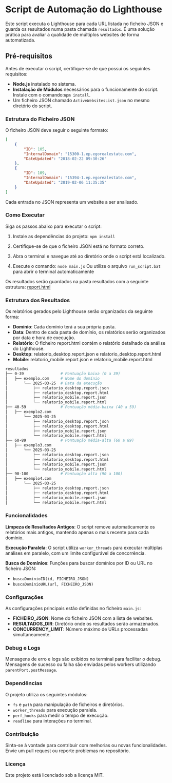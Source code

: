 # Script de Automação do Lighthouse

Este script executa o Lighthouse para cada URL listada no ficheiro JSON e guarda os resultados numa pasta chamada `resultados`. É uma solução prática para avaliar a qualidade de múltiplos websites de forma automatizada.

## Pré-requisitos

Antes de executar o script, certifique-se de que possui os seguintes requisitos:

- **Node.js** instalado no sistema.
- **Instalação de Módulos** necessários para o funcionamente do script. Instale com o comando:`npm install`.
- Um ficheiro JSON chamado `ActiveWebsitesList.json` no mesmo diretório do script.

### Estrutura do Ficheiro JSON
O ficheiro JSON deve seguir o seguinte formato:

```json
[
    {
        "ID": 105,
        "InternalDomain": "15300-1.ep.egorealestate.com",
        "DateUpdated": "2018-02-22 09:30:26"
    },
    {
        "ID": 109,
        "InternalDomain": "15394-1.ep.egorealestate.com",
        "DateUpdated": "2019-02-06 11:35:35"
    }
]
```

Cada entrada no JSON representa um website a ser analisado.

### Como Executar
Siga os passos abaixo para executar o script:

1. Instale as dependências do projeto: `npm install`

2. Certifique-se de que o ficheiro JSON está no formato correto.
3. Abra o terminal e navegue até ao diretório onde o script está localizado.
4. Execute o comando:
`node main.js`
Ou utilize o arquivo `run_script.bat` para abrir o terminal automaticamente

Os resultados serão guardados na pasta resultados com a seguinte estrutura:
[report.html](http://_vscodecontentref_/0)

### Estrutura dos Resultados
Os relatórios gerados pelo Lighthouse serão organizados da seguinte forma:

- **Domínio**: Cada domínio terá a sua própria pasta.
- **Data**: Dentro de cada pasta de domínio, os relatórios serão organizados por data e hora de execução.
- **Relatório**: O ficheiro report.html contém o relatório detalhado da análise do Lighthouse.
- **Desktop**: relatorio_desktop.report.json e relatorio_desktop.report.html
- **Mobile**: relatorio_mobile.report.json e relatorio_mobile.report.html
```bash
resultados
├── 0-39                # Pontuação baixa (0 a 39)
│   ├── exemplo.com     # Nome do domínio
│       └── 2025-03-25  # Data da execução
│           ├── relatorio_desktop.report.json
│           ├── relatorio_desktop.report.html
│           ├── relatorio_mobile.report.json
│           └── relatorio_mobile.report.html
├── 40-59               # Pontuação média-baixa (40 a 59)
│   ├── exemplo2.com
│       └── 2025-03-25
│           ├── relatorio_desktop.report.json
│           ├── relatorio_desktop.report.html
│           ├── relatorio_mobile.report.json
│           └── relatorio_mobile.report.html
├── 60-89               # Pontuação média-alta (60 a 89)
│   ├── exemplo3.com
│       └── 2025-03-25
│           ├── relatorio_desktop.report.json
│           ├── relatorio_desktop.report.html
│           ├── relatorio_mobile.report.json
│           └── relatorio_mobile.report.html
├── 90-100              # Pontuação alta (90 a 100)
│   ├── exemplo4.com
│       └── 2025-03-25
│           ├── relatorio_desktop.report.json
│           ├── relatorio_desktop.report.html
│           ├── relatorio_mobile.report.json
│           └── relatorio_mobile.report.html
```

### Funcionalidades
**Limpeza de Resultados Antigos**: O script remove automaticamente os relatórios mais antigos, mantendo apenas o mais recente para cada domínio.

**Execução Paralela**: O script utiliza `worker_threads` para executar múltiplas análises em paralelo, com um limite configurável de concorrência.

**Busca de Domínios**: Funções para buscar domínios por ID ou URL no ficheiro JSON:
- `buscaDominioID(id, FICHEIRO_JSON)`
- `buscaDominioURL(url, FICHEIRO_JSON)`

### Configurações
As configurações principais estão definidas no ficheiro `main.js`:

- **FICHEIRO_JSON**: Nome do ficheiro JSON com a lista de websites.
- **RESULTADOS_DIR**: Diretório onde os resultados serão armazenados.
- **CONCURRENCY_LIMIT**: Número máximo de URLs processadas simultaneamente.

### Debug e Logs
Mensagens de erro e logs são exibidos no terminal para facilitar o debug.
Mensagens de sucesso ou falha são enviadas pelos workers utilizando `parentPort.postMessage`.

### Dependências
O projeto utiliza os seguintes módulos:

- `fs` e `path` para manipulação de ficheiros e diretórios.
- `worker_threads` para execução paralela.
- `perf_hooks` para medir o tempo de execução.
- `readline` para interações no terminal.

### Contribuição
Sinta-se à vontade para contribuir com melhorias ou novas funcionalidades. Envie um pull request ou reporte problemas no repositório.

### Licença
Este projeto está licenciado sob a licença MIT.